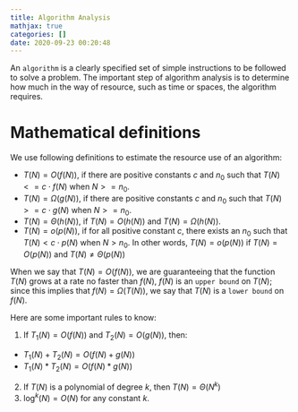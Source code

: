 ```yaml
---
title: Algorithm Analysis
mathjax: true
categories: []
date: 2020-09-23 00:20:48
---
```


An `algorithm` is a clearly specified set of simple instructions to be followed to solve a problem. The important step of algorithm analysis is to determine how much in the way of resource, such as time or spaces, the algorithm requires.

<!-- more -->

# Mathematical definitions

We use following definitions to estimate the resource use of an algorithm:
- $T(N) = O(f(N))$, if there are positive constants $c$ and $n_0$ such that $T(N) <= c \cdot f(N)$ when $N >= n_0$.
- $T(N) = \Omega(g(N))$, if there are positive constants $c$ and $n_0$ such that $T(N) >= c \cdot g(N)$ when $N >= n_0$.
- $T(N) = \Theta(h(N))$, if $T(N) = O(h(N))$ and $T(N) = \Omega(h(N))$.
- $T(N) = o(p(N))$, if for all positive constant $c$, there exists an $n_0$ such that $T(N) < c \cdot p(N)$ when $N > n_0$. In other words, $T(N) = o(p(N))$ if $T(N) = O(p(N))$ and $T(N) \ne \Theta(p(N))$

When we say that $T(N) = O(f(N))$, we are guaranteeing that the function $T(N)$ grows at a rate no faster than $f(N)$, $f(N)$ is an `upper bound` on $T(N)$; since this implies that $f(N) = \Omega(T(N))$, we say that $T(N)$ is a `lower bound` on $f(N)$.

Here are some important rules to know:

1. If $T_1(N) = O(f(N))$ and $T_2(N) = O(g(N))$, then:
 - $T_1(N) + T_2(N) = O(f(N) + g(N))$
 - $T_1(N) * T_2(N) = O(f(N) * g(N))$
2. If $T(N)$ is a polynomial of degree $k$, then $T(N) = \Theta(N^k)$
3. $\log^k(N) = O(N)$ for any constant $k$.

